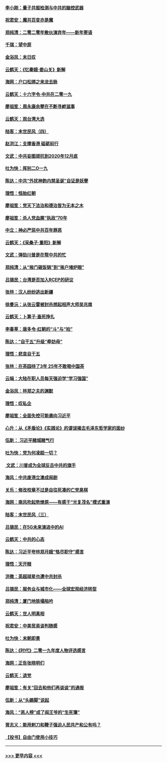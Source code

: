 #### [李小刚：量子共振检测与中共的脑控武器](../pages/nsc993/n11754518.md?t=12302001) 
#### [祝君安：魔共百变亦是魔](../pages/nsc993/n11754469.md?t=12302001) 
#### [郑纯清：二零二零年散伙演弃年——新年寄语](../pages/nsc993/n11754195.md?t=12302001) 
#### [千瑞：望中原](../pages/nsc993/n11754159.md?t=12302001) 
#### [金浴凤：末日叹](../pages/nsc993/n11752359.md?t=12302001) 
#### [云鹤天：《忆秦娥‧娄山关》新解](../pages/nsc993/n11752348.md?t=12302001) 
#### [海网：户口松绑之来龙去脉](../pages/nsc993/n11752328.md?t=12302001) 
#### [云鹤天：十六字令‧中共在二零一九](../pages/nsc993/n11752305.md?t=12302001) 
#### [廖祖笙：周永康余孽在不断寻衅滋事](../pages/nsc993/n11751013.md?t=12302001) 
#### [云鹤天：观台湾大选](../pages/nsc993/n11751007.md?t=12302001) 
#### [陆客：末世民风（四）](../pages/nsc993/n11749203.md?t=12302001) 
#### [赵洪江：支撑香港 砥砺前行](../pages/nsc993/n11748482.md?t=12302001) 
#### [文武：中共妄图顽抗到2020年12月底](../pages/nsc993/n11748446.md?t=12302001) 
#### [吐为快：挥别二O一九](../pages/nsc993/n11748411.md?t=12302001) 
#### [陈达：中共“外扰神韵内禁圣诞”自证是妖孽](../pages/nsc993/n11748226.md?t=12302001) 
#### [理悟：怪胎红朝](../pages/nsc993/n11748206.md?t=12302001) 
#### [廖祖笙：党天下法治和德治皆为无本之木](../pages/nsc993/n11748135.md?t=12302001) 
#### [廖祖笙：杀人党血腥“执政”70年](../pages/nsc993/n11745144.md?t=12302001) 
#### [中立：神必严惩中共百年罪恶](../pages/nsc993/n11744970.md?t=12302001) 
#### [云鹤天：《采桑子‧重阳》新解](../pages/nsc993/n11744948.md?t=12302001) 
#### [文武：弹劾川普是在帮中共的忙](../pages/nsc993/n11744758.md?t=12302001) 
#### [郑纯清：从“挨门砸饭锅”到“挨户堵炉眼”](../pages/nsc993/n11744745.md?t=12302001) 
#### [吕锡民：台湾是否加入RCEP的研议](../pages/nsc993/n11744701.md?t=12302001) 
#### [张林：汉人纷纷逃出新疆](../pages/nsc993/n11743530.md?t=12302001) 
#### [徐曼沅：从张云雷被封杀想起相声大师吴兆南](../pages/nsc993/n11741816.md?t=12302001) 
#### [云鹤天：卜算子‧垂死挣扎](../pages/nsc993/n11739956.md?t=12302001) 
#### [李春草：唐多令‧红朝的“斗”与“拍”](../pages/nsc993/n11739830.md?t=12302001) 
#### [陈达：“自干五”升级“牵妨母”](../pages/nsc993/n11739724.md?t=12302001) 
#### [理悟：悲哀自干五](../pages/nsc993/n11739547.md?t=12302001) 
#### [张林：在茶园待了3年 25年不敢喝中国茶](../pages/nsc993/n11739240.md?t=12302001) 
#### [云端：大陆在职人员每天强迫学“学习强国”](../pages/nsc993/n11738735.md?t=12302001) 
#### [金浴凤：林郑之夫的渊默](../pages/nsc993/n11737735.md?t=12302001) 
#### [理悟：叹私企](../pages/nsc993/n11737715.md?t=12302001) 
#### [廖祖笙：全面失控可能袭向习近平](../pages/nsc993/n11737704.md?t=12302001) 
#### [心升：从《矛盾论》《实践论》的谬误揭去毛泽东哲学家的面纱](../pages/nsc993/n11736962.md?t=12302001) 
#### [伍新： 习近平赌城赌气行](../pages/nsc993/n11736929.md?t=12302001) 
#### [吐为快：党为何凌蹈一切？](../pages/nsc993/n11736915.md?t=12302001) 
#### [ 文武：川普成为全球反击中共的旗手](../pages/nsc993/n11736882.md?t=12302001) 
#### [海风：中共废港立澳成闹剧](../pages/nsc993/n11735857.md?t=12302001) 
#### [关乐：修改校章不过是自往死凑的亡党臭棋](../pages/nsc993/n11735097.md?t=12302001) 
#### [海网：南风吹起势燎原——有感于“光复茂名”模式重演](../pages/nsc993/n11732308.md?t=12302001) 
#### [陆客：末世民风（三）](../pages/nsc993/n11732211.md?t=12302001) 
#### [吕锡民：在5G未来演进中的AI](../pages/nsc993/n11730010.md?t=12302001) 
#### [云鹤天：中共的心态](../pages/nsc993/n11729906.md?t=12302001) 
#### [陈达：习近平夸林郑月娥“恪尽职守”感言](../pages/nsc993/n11729881.md?t=12302001) 
#### [理悟：天开眼](../pages/nsc993/n11729699.md?t=12302001) 
#### [洪微：英超球星也遭中共封杀](../pages/nsc993/n11727243.md?t=12302001) 
#### [吕锡民：服务业与城市化——全球宏观经济转型](../pages/nsc993/n11725845.md?t=12302001) 
#### [郑纯清：厦门地铁塌陷吟](../pages/nsc993/n11725813.md?t=12302001) 
#### [云鹤天：世人明真相](../pages/nsc993/n11725621.md?t=12302001) 
#### [祝君安：中美贸易谈判随感](../pages/nsc993/n11725609.md?t=12302001) 
#### [吐为快：末朝即景](../pages/nsc993/n11723365.md?t=12302001) 
#### [陈达：《时代》二零一九年度人物评选感言](../pages/nsc993/n11723337.md?t=12302001) 
#### [海网：正告张晓明们](../pages/nsc993/n11723228.md?t=12302001) 
#### [云鹤天：退党](../pages/nsc993/n11723056.md?t=12302001) 
#### [廖祖笙：有关“回去和他们再谈谈”的通报](../pages/nsc993/n11722442.md?t=12302001) 
#### [伍新：从“头踢脚”说起](../pages/nsc993/n11722429.md?t=12302001) 
#### [海风：“恶人榜”成了阎王爷的“生死簿”](../pages/nsc993/n11722272.md?t=12302001) 
#### [胥志义：能用剌刀和鞭子强迫人民共产和公有吗？](../pages/nsc993/n11720569.md?t=12302001) 
#### [【投书】自由门使用小技巧](../pages/nsc993/n11720180.md?t=12302001) 

----
#### [ >>> 更早内容 <<< ](../indexes/nsc993-earlier.md)
